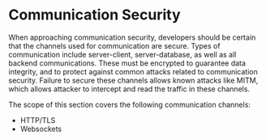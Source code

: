 Communication Security
======================

When approaching communication security, developers should be certain that the
channels used for communication are secure.
Types of communication include server-client, server-database, as well as all
backend communications. These must be encrypted to guarantee data integrity, and
to protect against common attacks related to communication security.
Failure to secure these channels allows known attacks like MITM, which allows
attacker to intercept and read the traffic in these channels.

The scope of this section covers the following communication channels:

* HTTP/TLS
* Websockets

[1]: https://www.owasp.org/index.php/Man-in-the-middle_attack
